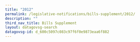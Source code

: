 ```yaml
---
title: "2012"
permalink: /legislative-notifications/bills-supplement/2012/
description: ""
third_nav_title: Bills Supplement
layout: datagovsg-search
datagovsg-id: d_600c5097c083c97f6f0e9873eaa6f882
---
```

